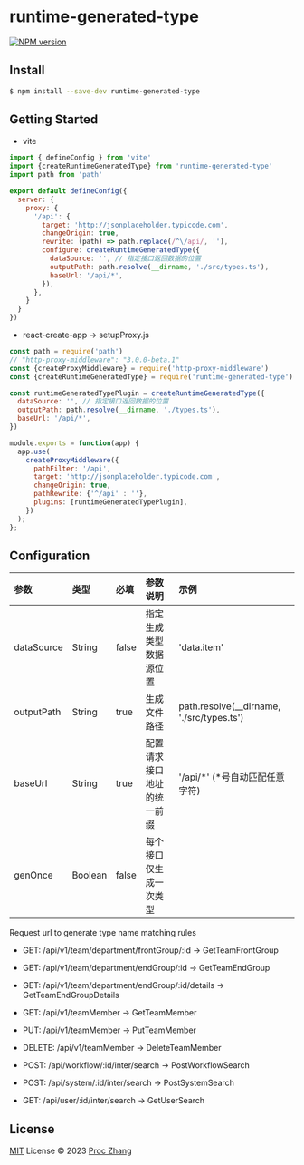 # runtime-generated-type

[![NPM version](https://img.shields.io/npm/v/runtime-generated-type?color=a1b858&label=)](https://www.npmjs.com/package/runtime-generated-type)

## Install
```bash
$ npm install --save-dev runtime-generated-type
```

## Getting Started

- vite

```javascript
import { defineConfig } from 'vite'
import {createRuntimeGeneratedType} from 'runtime-generated-type'
import path from 'path'

export default defineConfig({
  server: {
    proxy: {
      '/api': {
        target: 'http://jsonplaceholder.typicode.com',
        changeOrigin: true,
        rewrite: (path) => path.replace(/^\/api/, ''),
        configure: createRuntimeGeneratedType({
          dataSource: '', // 指定接口返回数据的位置
          outputPath: path.resolve(__dirname, './src/types.ts'),
          baseUrl: '/api/*',
        }),
      },
    }
  }
})
```

- react-create-app -> setupProxy.js
```javascript
const path = require('path')
// "http-proxy-middleware": "3.0.0-beta.1"
const {createProxyMiddleware} = require('http-proxy-middleware')
const {createRuntimeGeneratedType} = require('runtime-generated-type')

const runtimeGeneratedTypePlugin = createRuntimeGeneratedType({
  dataSource: '', // 指定接口返回数据的位置
  outputPath: path.resolve(__dirname, './types.ts'),
  baseUrl: '/api/*',
})

module.exports = function(app) {
  app.use(
    createProxyMiddleware({
      pathFilter: '/api',
      target: 'http://jsonplaceholder.typicode.com',
      changeOrigin: true,
      pathRewrite: {'^/api' : ''},
      plugins: [runtimeGeneratedTypePlugin],
    })
  );
};
```

## Configuration

| 参数 | 类型 | 必填 | 参数说明 | 示例 |
| :--- | :--- | :--- | :--- | :--- |
| dataSource | String | false | 指定生成类型数据源位置 | 'data.item' |
| outputPath | String | true | 生成文件路径 | path.resolve(__dirname, './src/types.ts') |
| baseUrl | String | true | 配置请求接口地址的统一前缀  | '/api/*' (*号自动匹配任意字符) |
| genOnce | Boolean | false | 每个接口仅生成一次类型 |   |


Request url to generate type name matching rules

- GET:    /api/v1/team/department/frontGroup/:id       -> GetTeamFrontGroup
- GET:    /api/v1/team/department/endGroup/:id         -> GetTeamEndGroup
- GET:    /api/v1/team/department/endGroup/:id/details -> GetTeamEndGroupDetails

- GET:    /api/v1/teamMember  -> GetTeamMember
- PUT:    /api/v1/teamMember  -> PutTeamMember
- DELETE: /api/v1/teamMember  -> DeleteTeamMember

- POST:   /api/workflow/:id/inter/search -> PostWorkflowSearch
- POST:   /api/system/:id/inter/search   -> PostSystemSearch
- GET:    /api/user/:id/inter/search     -> GetUserSearch

## License

[MIT](./LICENSE) License © 2023 [Proc Zhang](https://github.com/proc07)
